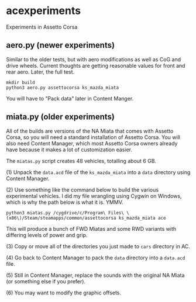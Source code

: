 acexperiments
=============

Experiments in Assetto Corsa

## aero.py (newer experiments) ##

Similar to the older tests, but with aero modifications as well as CoG and
drive wheels. Current thoughts are getting reasonable values for front and rear
aero. Later, the full test.

```
mkdir build
python3 aero.py assettocorsa ks_mazda_miata
```

You will have to "Pack data" later in Content Manger.

## miata.py (older experiments) ##

All of the builds are versions of the NA Miata that comes with Assetto Corsa,
so you will need a standard installation of Assetto Corsa. You will also need
Content Manager, which most Assetto Corsa owners already have because it makes
a lot of customization easier.

The `miatas.py` script creates 48 vehicles, totalling about 6 GB.

(1) Unpack the `data.acd` file of the `ks_mazda_miata` into a `data` directory
using Content Manager.

(2) Use something like the command below to build the various experimental
vehicles. I did my file wrangling using Cygwin on Windows, which is why the
path below is what it is. YMMV.

```
python3 miatas.py /cygdrive/c/Program\ Files\ \(x86\)/Steam/steamapps/common/assettocorsa ks_mazda_miata ace
```

This will produce a bunch of FWD Miatas and some RWD variants with differing
levels of power and grip.

(3) Copy or move all of the directories you just made to `cars` directory in
AC.

(4) Go back to Content Manager to pack the `data` directory into a `data.acd`
file.

(5) Still in Content Manager, replace the sounds with the original NA Miata (or
something else if you prefer).

(6) You may want to modify the graphic offsets.

